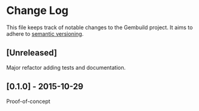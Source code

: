Change Log
==========

This file keeps track of notable changes to the Gembuild project. It aims to
adhere to [semantic versioning](http://semver.org/).

[Unreleased]
------------

Major refactor adding tests and documentation.

[0.1.0] - 2015-10-29
--------------------

Proof-of-concept
